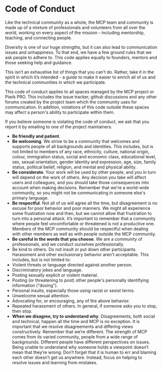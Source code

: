 # Code of Conduct

Like the technical community as a whole, the MCP team and community is made up of a mixture of professionals and
volunteers from all over the world, working on every aspect of the mission - including mentorship, teaching, and
connecting people.

Diversity is one of our huge strengths, but it can also lead to communication issues and unhappiness. To that end, we
have a few ground rules that we ask people to adhere to. This code applies equally to founders, mentors and those
seeking help and guidance.

This isn’t an exhaustive list of things that you can’t do. Rather, take it in the spirit in which it’s intended -
a guide to make it easier to enrich all of us and the technical communities in which we participate.

This code of conduct applies to all spaces managed by the MCP project or Piwik PRO. This includes the issue tracker,
github discussions and any other forums created by the project team which the community uses for
communication. In addition, violations of this code outside these spaces may affect a person's ability to participate
within them.

If you believe someone is violating the code of conduct, we ask that you report it by emailing to one of the project
maintainers.

- **Be friendly and patient**.
- **Be welcoming**. We strive to be a community that welcomes and supports people of all backgrounds and identities.
This includes, but is not limited to members of any race, ethnicity, culture, national origin, colour, immigration
status, social and economic class, educational level, sex, sexual orientation, gender identity and expression, age,
size, family status, political belief, religion, and mental and physical ability.
- **Be considerate**. Your work will be used by other people, and you in turn will depend on the work of others.
Any decision you take will affect users and colleagues, and you should take those consequences into account when making
 decisions. Remember that we're a world-wide community, so you might not be communicating in someone else's primary
 language.
- **Be respectful**. Not all of us will agree all the time, but disagreement is no excuse for poor behavior and poor
manners.
We might all experience some frustration now and then, but we cannot allow that frustration to turn into a personal
attack. It’s important to remember that a community where people feel uncomfortable or threatened is not a productive
 one. Members of the MCP community should be respectful when dealing with other members as well as with people outside
 the MCP community.
- **Be careful in the words that you choose**. We are a community of professionals, and we conduct ourselves
professionally.
- Be kind to others. Do not insult or put down other participants. Harassment and other exclusionary behavior aren't
acceptable. This includes, but is not limited to:
- Violent threats or language directed against another person.
- Discriminatory jokes and language.
- Posting sexually explicit or violent material.
- Posting (or threatening to post) other people's personally identifying information ("doxing").
- Personal insults, especially those using racist or sexist terms.
- Unwelcome sexual attention.
- Advocating for, or encouraging, any of the above behavior.
- Repeated harassment of others. In general, if someone asks you to stop, then stop.
- **When we disagree, try to understand why**. Disagreements, both social and technical, happen all the time and MCP is
no exception. It is important that we resolve disagreements and differing views constructively. Remember that we’re
different. The strength of MCP comes from its varied community, people from a wide range of backgrounds. Different
people have different perspectives on issues. Being unable to understand why someone holds a viewpoint doesn’t mean
that they’re wrong. Don’t forget that it is human to err and blaming each other doesn’t get us anywhere. Instead, focus
on helping to resolve issues and learning from mistakes.
